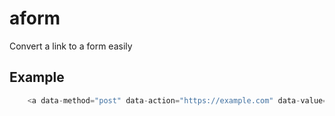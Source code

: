 # aform
Convert a link to a form easily

## Example
```js
    <a data-method="post" data-action="https://example.com" data-value="{'user':'root', 'password':'123456'}">Login</a>
```
